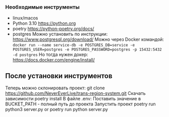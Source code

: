 ### Необходимые инструменты
- linux/macos
- Python 3.10
https://python.org
- poetry
https://python-poetry.org/docs/
- postgres
Можно установить по инструкции:
https://www.postgresql.org/download/
Можно через Docker командой:
`docker run --name service-db -e POSTGRES_DB=service -e POSTGRES_USER=postgres -e POSTGRES_PASSWORD=postgres -p 15432:5432 -d postgres`
Но тогда нужен докер:
https://docs.docker.com/engine/install/
## После установки инструментов
Теперь можно склонировать проект:
git clone https://github.com/NeverEverLive/trans-region-system.git
Скачать зависимости
poetry install
В файле .env:
Поставить значение в BUCKET_PATH - полный путь до проекта
Запустить проект
poetry run python3 server.py
or
poetry run python server.py